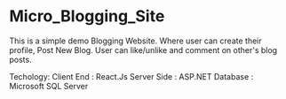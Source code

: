 # Micro_Blogging_Site
This is a simple demo Blogging Website. Where user can create their profile, Post New Blog. 
User can like/unlike and comment on other's blog posts.

Techology: 
  Client End  : React.Js
  Server Side : ASP.NET
  Database    : Microsoft SQL Server  
